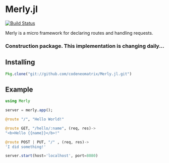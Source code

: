 # Merly.jl

[![Build Status](https://travis-ci.org/codeneomatrix/Merly.jl.svg?branch=master)](https://travis-ci.org/codeneomatrix/Merly.jl)


Merly is a micro framework for declaring routes and handling requests.

### Construction package.  This implementation is changing daily...


Installing
----------
```julia
Pkg.clone("git://github.com/codeneomatrix/Merly.jl.git")
```

## Example

```julia
using Merly

server = merly.app();

@route "/", "Hello World!"

@route GET, "/hello/:name", (req, res)->
"<b>Hello {{name}}</b>!"

@route POST | PUT, "/" , (req, res)->
'I did something!'

server.start(host='localhost', port=8080)

```
